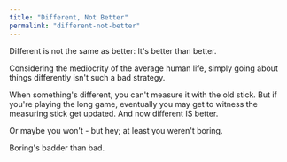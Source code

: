 ```yaml
---
title: "Different, Not Better"
permalink: "different-not-better"
---
```


Different is not the same as better: It's better than better.

Considering the mediocrity of the average human life, simply going about things differently isn't such a bad strategy.

When something's different, you can't measure it with the old stick. But if you're playing the long game, eventually you may get to witness the measuring stick get updated. And now different IS better.

Or maybe you won't - but hey; at least you weren't boring.

Boring's badder than bad.
